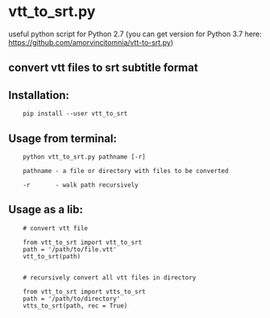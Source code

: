 # vtt_to_srt.py

useful python script for Python 2.7 (you can get version for Python 3.7 here: https://github.com/amorvincitomnia/vtt-to-srt.py)

## convert vtt files to srt subtitle format


Installation:
----------

		pip install --user vtt_to_srt

Usage from terminal:
----------

		python vtt_to_srt.py pathname [-r]
		
		pathname - a file or directory with files to be converted 
		
		-r       - walk path recursively                          


Usage as a lib:
----------

		# convert vtt file
		
		from vtt_to_srt import vtt_to_srt
		path = '/path/to/file.vtt'
		vtt_to_srt(path)
		
		
		# recursively convert all vtt files in directory
		
		from vtt_to_srt import vtts_to_srt
		path = '/path/to/directory'
		vtts_to_srt(path, rec = True)

